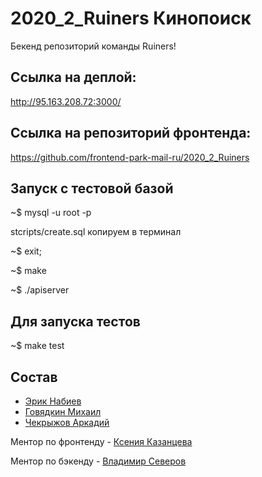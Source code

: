 # 2020_2_Ruiners Кинопоиск
Бекенд репозиторий команды Ruiners!

## Cсылка на деплой:
http://95.163.208.72:3000/

## Cсылка на репозиторий фронтенда:
https://github.com/frontend-park-mail-ru/2020_2_Ruiners

## Запуск с тестовой базой
~$ mysql -u root -p

stcripts/create.sql копируем в терминал

~$ exit;

~$ make

~$ ./apiserver

## Для запуска тестов 

~$ make test

## Состав

- [Эрик Набиев](https://github.com/ErikDoter)
- [Говядкин Михаил](https://github.com/govyadkin)
- [Чекрыжов Аркадий](https://github.com/Arkadiyche)

Ментор по фронтенду - [Ксения Казанцева
](https://github.com/dreamofdark)

Ментор по бэкенду - [Владимир Северов](https://github.com/hackallcode)

